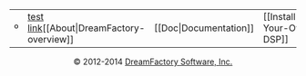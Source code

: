 <div align="center">
<table border=0 cellspacing=2 cellpadding=4 fontsize=14><tr><td color="#cccccc">&ordm;</td><td><a color="darkorange" href="#">test link</a>[[About|DreamFactory-overview]]</td><td>[[Doc|Documentation]]</td><td>[[Install|Getting-Your-Own-DSP]]</td><td>[[Community|platform-and-community]]</td></tr></table>
</div>

<p align="center">
&copy; 2012-2014 <a href="https://www.dreamfactory.com/" target="_blank">DreamFactory Software, Inc.</a>
</p>

[dfcom]: https://www.dreamfactory.com/  "DreamFactory.com"